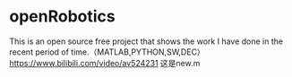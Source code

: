 # openRobotics
This is an open source free project that shows the work I have done in the recent period of time.（MATLAB,PYTHON,SW,DEC）
https://www.bilibili.com/video/av524231
这是new.m
